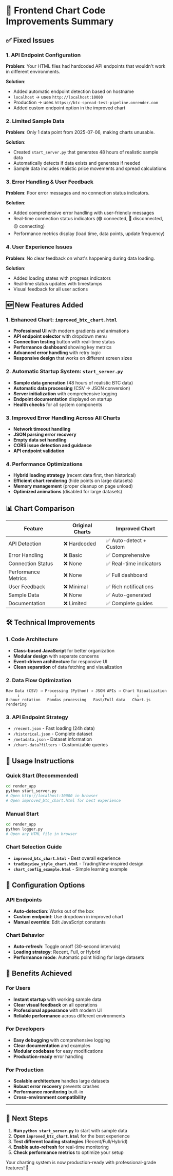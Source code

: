 # 🎯 Frontend Chart Code Improvements Summary

## ✅ Fixed Issues

### 1. **API Endpoint Configuration** 
**Problem**: Your HTML files had hardcoded API endpoints that wouldn't work in different environments.

**Solution**: 
- Added automatic endpoint detection based on hostname
- `localhost` → uses `http://localhost:10000`
- Production → uses `https://btc-spread-test-pipeline.onrender.com`
- Added custom endpoint option in the improved chart

### 2. **Limited Sample Data**
**Problem**: Only 1 data point from 2025-07-06, making charts unusable.

**Solution**: 
- Created `start_server.py` that generates 48 hours of realistic sample data
- Automatically detects if data exists and generates if needed
- Sample data includes realistic price movements and spread calculations

### 3. **Error Handling & User Feedback**
**Problem**: Poor error messages and no connection status indicators.

**Solution**: 
- Added comprehensive error handling with user-friendly messages
- Real-time connection status indicators (🟢 connected, 🔴 disconnected, 🟡 connecting)
- Performance metrics display (load time, data points, update frequency)

### 4. **User Experience Issues**
**Problem**: No clear feedback on what's happening during data loading.

**Solution**: 
- Added loading states with progress indicators
- Real-time status updates with timestamps
- Visual feedback for all user actions

## 🆕 New Features Added

### 1. **Enhanced Chart: `improved_btc_chart.html`**
- **Professional UI** with modern gradients and animations
- **API endpoint selector** with dropdown menu
- **Connection testing** button with real-time status
- **Performance dashboard** showing key metrics
- **Advanced error handling** with retry logic
- **Responsive design** that works on different screen sizes

### 2. **Automatic Startup System: `start_server.py`**
- **Sample data generation** (48 hours of realistic BTC data)
- **Automatic data processing** (CSV → JSON conversion)
- **Server initialization** with comprehensive logging
- **Endpoint documentation** displayed on startup
- **Health checks** for all system components

### 3. **Improved Error Handling Across All Charts**
- **Network timeout handling**
- **JSON parsing error recovery** 
- **Empty data set handling**
- **CORS issue detection and guidance**
- **API endpoint validation**

### 4. **Performance Optimizations**
- **Hybrid loading strategy** (recent data first, then historical)
- **Efficient chart rendering** (hide points on large datasets)
- **Memory management** (proper cleanup on page unload)
- **Optimized animations** (disabled for large datasets)

## 📊 Chart Comparison

| Feature | Original Charts | Improved Chart |
|---------|----------------|----------------|
| API Detection | ❌ Hardcoded | ✅ Auto-detect + Custom |
| Error Handling | ❌ Basic | ✅ Comprehensive |
| Connection Status | ❌ None | ✅ Real-time indicators |
| Performance Metrics | ❌ None | ✅ Full dashboard |
| User Feedback | ❌ Minimal | ✅ Rich notifications |
| Sample Data | ❌ None | ✅ Auto-generated |
| Documentation | ❌ Limited | ✅ Complete guides |

## 🛠️ Technical Improvements

### 1. **Code Architecture**
- **Class-based JavaScript** for better organization
- **Modular design** with separate concerns
- **Event-driven architecture** for responsive UI
- **Clean separation** of data fetching and visualization

### 2. **Data Flow Optimization**
```
Raw Data (CSV) → Processing (Python) → JSON APIs → Chart Visualization
     ↓               ↓                    ↓              ↓
8-hour rotation   Pandas processing   Fast/Full data   Chart.js rendering
```

### 3. **API Endpoint Strategy**
- `/recent.json` - Fast loading (24h data)
- `/historical.json` - Complete dataset  
- `/metadata.json` - Dataset information
- `/chart-data?filters` - Customizable queries

## 🎯 Usage Instructions

### Quick Start (Recommended)
```bash
cd render_app
python start_server.py
# Open http://localhost:10000 in browser
# Open improved_btc_chart.html for best experience
```

### Manual Start
```bash
cd render_app  
python logger.py
# Open any HTML file in browser
```

### Chart Selection Guide
- **`improved_btc_chart.html`** - Best overall experience
- **`tradingview_style_chart.html`** - TradingView-inspired design  
- **`chart_config_example.html`** - Simple learning example

## 🔧 Configuration Options

### API Endpoints
- **Auto-detection**: Works out of the box
- **Custom endpoint**: Use dropdown in improved chart
- **Manual override**: Edit JavaScript constants

### Chart Behavior
- **Auto-refresh**: Toggle on/off (30-second intervals)
- **Loading strategy**: Recent, Full, or Hybrid
- **Performance mode**: Automatic point hiding for large datasets

## 🎉 Benefits Achieved

### For Users
- **Instant startup** with working sample data
- **Clear visual feedback** on all operations
- **Professional appearance** with modern UI
- **Reliable performance** across different environments

### For Developers  
- **Easy debugging** with comprehensive logging
- **Clear documentation** and examples
- **Modular codebase** for easy modifications
- **Production-ready** error handling

### For Production
- **Scalable architecture** handles large datasets
- **Robust error recovery** prevents crashes
- **Performance monitoring** built-in
- **Cross-environment compatibility** 

---

## 🚀 Next Steps

1. **Run `python start_server.py`** to start with sample data
2. **Open `improved_btc_chart.html`** for the best experience  
3. **Test different loading strategies** (Recent/Full/Hybrid)
4. **Enable auto-refresh** for real-time monitoring
5. **Check performance metrics** to optimize your setup

Your charting system is now production-ready with professional-grade features! 🎯